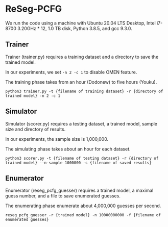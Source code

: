 ReSeg-PCFG
=====

We run the code using a machine with Ubuntu 20.04 LTS Desktop, Intel i7-8700 3.20GHz * 12, 1.0 TB disk, Python 3.8.5,
and gcc 9.3.0.

Trainer
----
Trainer (trainer.py) requires a training dataset and a directory to save the trained model.

In our experiments, we set `-n 2 -c 1` to disable OMEN feature.

The training phase takes from an hour (Dodonew) to five hours (Youku).

```shell
python3 trainer.py -t {filename of training dataset} -r {directory of trained model} -n 2 -c 1
```

Simulator
----
Simulator (scorer.py) requires a testing dataset, a trained model, sample size and directory of results.

In our experiments, the sample size is 1,000,000.

The simulating phase takes about an hour for each dataset.

```shell
python3 scorer.py -t {filename of testing dataset} -r {directory of trained model} --n-sample 1000000 -s {filename of saved results}
```

Enumerator
----
Enumerator (reseg_pcfg_guesser) requires a trained model, a maximal guess number, and a file to save enumerated guesses.

The enumerating phase enumerate about 4,000,000 guesses per second.

```shell
reseg_pcfg_guesser -r {trained model} -n 10000000000 -f {filename of enumerated guesses}
```